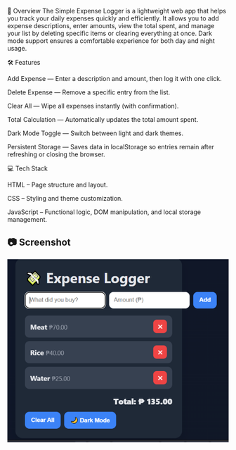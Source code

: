 📌 Overview
The Simple Expense Logger is a lightweight web app that helps you track your daily expenses quickly and efficiently.
It allows you to add expense descriptions, enter amounts, view the total spent, and manage your list by deleting specific items or clearing everything at once.
Dark mode support ensures a comfortable experience for both day and night usage.


🛠 Features

Add Expense — Enter a description and amount, then log it with one click.

Delete Expense — Remove a specific entry from the list.

Clear All — Wipe all expenses instantly (with confirmation).

Total Calculation — Automatically updates the total amount spent.

Dark Mode Toggle — Switch between light and dark themes.

Persistent Storage — Saves data in localStorage so entries remain after refreshing or closing the browser.


💻 Tech Stack

HTML – Page structure and layout.

CSS – Styling and theme customization.

JavaScript – Functional logic, DOM manipulation, and local storage management.


## 📷 Screenshot
![Simple Expense Logger](expense-logger.PNG)

